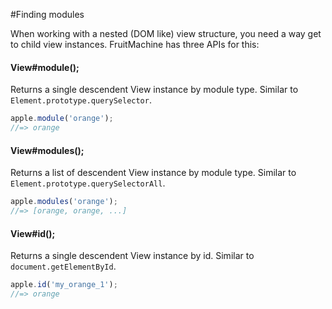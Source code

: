 #Finding modules

When working with a nested (DOM like) view structure, you need a way get to child view instances. FruitMachine has three APIs for this:

#### View#module();

Returns a single descendent View instance by module type. Similar to `Element.prototype.querySelector`.

```js
apple.module('orange');
//=> orange
```

#### View#modules();

Returns a list of descendent View instance by module type. Similar to `Element.prototype.querySelectorAll`.

```js
apple.modules('orange');
//=> [orange, orange, ...]
```

#### View#id();

Returns a single descendent View instance by id. Similar to `document.getElementById`.

```js
apple.id('my_orange_1');
//=> orange
```
